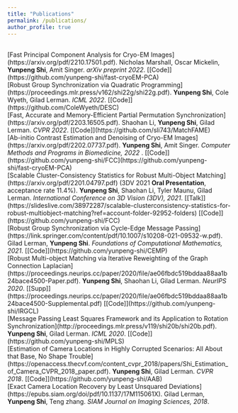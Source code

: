 ```yaml
---
title: "Publications"
permalink: /publications/
author_profile: true
---
```



<br>
[Fast Principal Component Analysis for Cryo-EM Images](https://arxiv.org/pdf/2210.17501.pdf).
Nicholas Marshall, Oscar Mickelin, <b>Yunpeng Shi</b>, Amit Singer.
<i>arXiv preprint 2022</i>. [[Code]](https://github.com/yunpeng-shi/fast-cryoEM-PCA)


<br>
[Robust Group Synchronization via Quadratic Programming](https://proceedings.mlr.press/v162/shi22g/shi22g.pdf).
<b>Yunpeng Shi</b>, Cole Wyeth, Gilad Lerman.
<i>ICML 2022</i>. [[Code]](https://github.com/ColeWyeth/DESC)

<br>
[Fast, Accurate and Memory-Efficient Partial Permutation Synchronization](https://arxiv.org/pdf/2203.16505.pdf).
Shaohan Li, <b>Yunpeng Shi</b>, Gilad Lerman.
<i>CVPR 2022</i>. [[Code]](https://github.com/sli743/MatchFAME)


<br>
[Ab-initio Contrast Estimation and Denoising of Cryo-EM Images](https://arxiv.org/pdf/2202.07737.pdf). <b>Yunpeng Shi</b>, Amit Singer. <i>Computer Methods and Programs in Biomedicine, 2022 </i>. [[Code]](https://github.com/yunpeng-shi/FCC](https://github.com/yunpeng-shi/fast-cryoEM-PCA)

<br>
[Scalable Cluster-Consistency Statistics for Robust Multi-Object Matching](https://arxiv.org/pdf/2201.04797.pdf) (3DV 2021 <b>Oral Presentation</b>, acceptance rate 11.4%).
<b>Yunpeng Shi</b>, Shaohan Li, Tyler Maunu, Gilad Lerman.
<i>International Conference on 3D Vision (3DV), 2021</i>. [[Talk]](https://slideslive.com/38972287/scalable-clusterconsistency-statistics-for-robust-multiobject-matching?ref=account-folder-92952-folders) [[Code]](https://github.com/yunpeng-shi/FCC)

<br>
[Robust Group Synchronization via Cycle-Edge Message Passing](https://link.springer.com/content/pdf/10.1007/s10208-021-09532-w.pdf).
Gilad Lerman, <b>Yunpeng Shi</b>.
<i>Foundations of Computational Mathematics, 2021</i>. 
[[Code]](https://github.com/yunpeng-shi/CEMP)

<br>
[Robust Multi-object Matching via Iterative Reweighting of the Graph Connection Laplacian](https://proceedings.neurips.cc/paper/2020/file/ae06fbdc519bddaa88aa1b24bace4500-Paper.pdf).
<b>Yunpeng Shi</b>, Shaohan Li, Gilad Lerman.
<i>NeurIPS 2020</i>. [[Supp]](https://proceedings.neurips.cc/paper/2020/file/ae06fbdc519bddaa88aa1b24bace4500-Supplemental.pdf) [[Code]](https://github.com/yunpeng-shi/IRGCL)


<br>
[Message Passing Least Squares Framework and its Application to Rotation Synchronization](http://proceedings.mlr.press/v119/shi20b/shi20b.pdf).
<b>Yunpeng Shi</b>, Gilad Lerman.
<i>ICML 2020</i>. [[Code]](https://github.com/yunpeng-shi/MPLS)

<br>
[Estimation of Camera Locations in Highly Corrupted Scenarios: All About that Base, No Shape Trouble](https://openaccess.thecvf.com/content_cvpr_2018/papers/Shi_Estimation_of_Camera_CVPR_2018_paper.pdf).
<b>Yunpeng Shi</b>, Gilad Lerman.
<i>CVPR 2018</i>. [[Code]](https://github.com/yunpeng-shi/AAB)

<br>
[Exact Camera Location Recovery by Least Unsquared Deviations](https://epubs.siam.org/doi/pdf/10.1137/17M115061X).
Gilad Lerman, <b>Yunpeng Shi</b>, Teng zhang.
<i>SIAM Journal on Imaging Sciences, 2018</i>.
